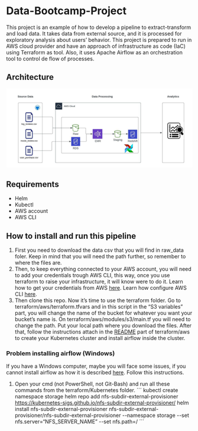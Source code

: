# Data-Bootcamp-Project
This project is an example of how to develop a pipeline to extract-transform and load data. It takes data from external source, and it is processed for exploratory analysis about users’ behavior. This project is prepared to run in AWS cloud provider and have an approach of infrastructure as code (IaC) using Terraform as tool. Also, it uses Apache Airflow as an orchestration tool to control de flow of processes.
## Architecture
![architecture.jpeg](images/arquitecture.jpeg)
## Requirements
- Helm
- Kubectl
- AWS account
- AWS CLI
## How to install and run this pipeline
1.	First you need to download the data csv that you will find in raw_data foler. Keep in mind that you will need the path further, so remember to where the files are.
2.	Then, to keep everything connected to your AWS account, you will need to add your credentials trough AWS CLI, this way, once you use terraform to raise your infrastructure, it will know were to do it. Learn how to get your credentials from AWS [here](https://docs.aws.amazon.com/cli/latest/userguide/getting-started-prereqs.html#getting-started-prereqs-keys). Learn how configure AWS CLI [here](https://docs.aws.amazon.com/cli/latest/userguide/cli-configure-files.html).
3.	Then clone this repo. Now it’s time to use the terraform folder. Go to terraform/aws/terraform.tfvars and in this script in the “S3 variables” part, you will change the name of the bucket for whatever you want your bucket’s name is.
On terraform/aws/modules/s3/main.tf you will need to change the path. Put your local path where you download the files.
After that, follow the instructions attach in the [README](https://github.com/maferchavez/Data-Bootcamp-Project/blob/main/terraform/aws/README.md) part of terraform/aws to create your Kubernetes cluster and install airflow inside the cluster.
### Problem installing airflow (Windows)
If you have a Windows computer, maybe you will face some issues, if you cannot install airflow as how it is described [here](https://github.com/maferchavez/Data-Bootcamp-Project/blob/main/terraform/kubernetes/README.md). Follow this instructions.
1.	Open your cmd (not PowerShell, not Git-Bash) and run all these commands from the terraform/Kubernetes folder.
´´´
kubectl create namespace storage
helm repo add nfs-subdir-external-provisioner https://kubernetes-sigs.github.io/nfs-subdir-external-provisioner/
helm install nfs-subdir-external-provisioner nfs-subdir-external-provisioner/nfs-subdir-external-provisioner --namespace storage --set nfs.server=“NFS_SERVER_NAME” --set nfs.path=/
´´´
